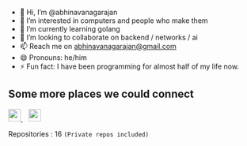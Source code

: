 - 👋 Hi, I’m @abhinavanagarajan
- 👀 I’m interested in computers and people who make them 
- 🌱 I’m currently learning golang
- 💞️ I’m looking to collaborate on backend / networks / ai
- 📫 Reach me on abhinavanagarajan@gmail.com
- 😄 Pronouns: he/him
- ⚡ Fun fact: I have been programming for almost half of my life now.

## Some more places we could connect

<p align="left">
  <a href="https://linkedin.com/in/abhinavanagarjan">
    <img src="https://cdn-icons-png.flaticon.com/512/174/174857.png" width="25"/>
  </a>
  &nbsp;&nbsp;
  <a href="https://leetcode.com/u/abhinavanagarajan">
    <img src="https://assets.leetcode.com/static_assets/public/icons/favicon-96x96.png" width="25"/>
  </a>
</p>


Repositories : 16 ``(Private repos included)``

<!---
abhinavanagarajan/abhinavanagarajan is a ✨ special ✨ repository because its `README.md` (this file) appears on your GitHub profile.
You can click the Preview link to take a look at your changes.
--->
